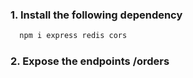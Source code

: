 ### 1. Install the following dependency
```bash
  npm i express redis cors
```

### 2. Expose the endpoints /orders